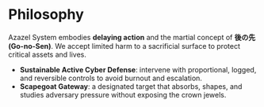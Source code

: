 # Philosophy
Azazel System embodies **delaying action** and the martial concept of **後の先 (Go-no-Sen)**. We accept limited harm to a sacrificial surface to protect critical assets and lives.
- **Sustainable Active Cyber Defense**: intervene with proportional, logged, and reversible controls to avoid burnout and escalation.
- **Scapegoat Gateway**: a designated target that absorbs, shapes, and studies adversary pressure without exposing the crown jewels.